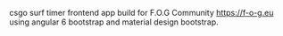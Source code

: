 csgo surf timer frontend app build for F.O.G Community https://f-o-g.eu using angular 6 bootstrap and material design bootstrap.
